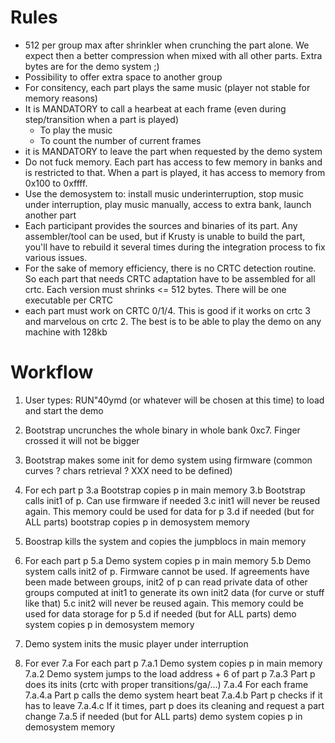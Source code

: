 # Rules

 - 512 per group max after shrinkler when crunching the part alone. We expect then a better compression when mixed with all other parts. Extra bytes are for the demo system ;)
 - Possibility to offer extra space to another group
 - For consitency, each part plays the same music (player not stable for memory reasons)
 - It is MANDATORY to call a hearbeat at each frame (even during step/transition when a part is played)
   * To play the music
   * To count the number of current frames
 - it is MANDATORY to leave the part when requested by the demo system
 - Do not fuck memory. Each part has access to few memory in banks and is restricted to that. When a part is played, it has access to memory from 0x100 to 0xffff.
 - Use the demosystem to: install music underinterruption, stop music under interruption, play music manually, access to extra bank, launch another part
 - Each participant provides the sources and binaries of its part. Any assembler/tool can be used, but if Krusty is unable to build the part, you'll have to rebuild it several times during the integration process to fix various issues.
 - For the sake of memory efficiency, there is no CRTC detection routine. So each part that needs CRTC adaptation have to be assembled for all crtc. Each version must shrinks <= 512 bytes. There will be one executable per CRTC
 - each part must work on CRTC 0/1/4. This is good if it works on crtc 3 and marvelous on crtc 2. The best is to be able to play the demo on any machine with 128kb



# Workflow 

1. User types: RUN"40ymd (or whatever will be chosen at this time) to load and start the demo

2. Bootstrap uncrunches the whole binary in whole bank 0xc7. Finger crossed it will not be bigger
3. Bootstrap makes some init for demo system using firmware (common curves ? chars retrieval ? XXX need to be defined)
3. For ech part p
 3.a Bootstrap copies p in main memory
 3.b Bootstrap calls init1 of p. Can use firmware if needed
 3.c init1 will never be reused again. This memory could be used for data for p
 3.d if needed (but for ALL parts) bootstrap copies p in demosystem memory

4. Boostrap kills the system and copies the jumpblocs in main memory
5. For each part p
 5.a Demo system copies p in main memory
 5.b Demo system calls init2 of p. Firmware cannot be used.
     If agreements have been made between groups, init2 of p can read private data of other groups computed at init1 to generate its own init2 data (for curve or stuff like that)
 5.c init2 will never be reused again. This memory could be used for data storage for p
 5.d if needed (but for ALL parts) demo system  copies p in demosystem memory
6. Demo system inits the music player under interruption

7. For ever
  7.a For each part p
   7.a.1 Demo system copies p in main memory
   7.a.2 Demo system jumps to the load address + 6 of part p
   7.a.3 Part p does its inits (crtc with proper transitions/ga/...)
   7.a.4 For each frame
      7.a.4.a Part p calls the demo system heart beat
	  7.a.4.b Part p checks if it has to leave
	  7.a.4.c If it times, part p does its cleaning and request a part change
   7.a.5 if needed (but for ALL parts) demo system  copies p in demosystem memory
